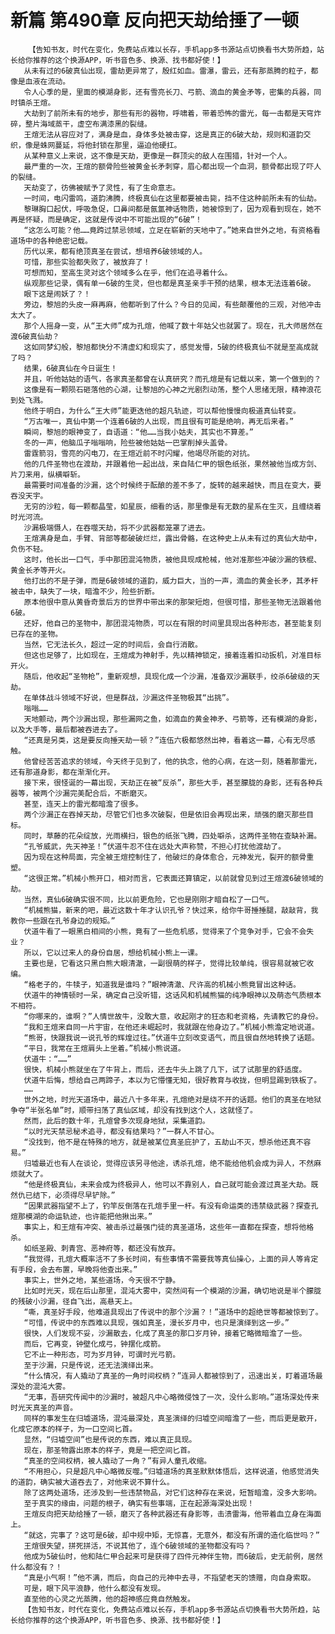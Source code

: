 # 新篇 第490章 反向把天劫给捶了一顿
        【告知书友，时代在变化，免费站点难以长存，手机app多书源站点切换看书大势所趋，站长给你推荐的这个换源APP，听书音色多、换源、找书都好使！】
       从未有过的6破真仙出现，雷劫更异常了，殷红如血。雷瀑，雷云，还有那蒸腾的粒子，都像是血液在流动。
       令人心季的是，里面的模湖身影，还有雪亮长刀、弓箭、滴血的黄金矛等，密集的兵器，同时镇杀王煊。
       大劫到了前所未有的地步，那些有形的器物，呼啸着，带着恐怖的雷光，每一击都是天穹炸碎，整片海域蒸干，虚空布满漆黑的裂缝。
       王煊无法从容应对了，满身是血，身体多处被击穿，这是真正的6破大劫，规则和道韵交织，像是蛛网蔓延，将他封锁在那里，逼迫他硬扛。
       从某种意义上来说，这不像是天劫，更像是一群顶尖的敌人在围猎，针对一个人。
       最严重的一次，王煊的额骨险些被黄金长矛刺穿，眉心都出现一个血洞，额骨都出现了吓人的裂缝。
       天劫变了，彷佛被赋予了灵性，有了生命意志。
       一时间，电闪雷鸣，道韵沸腾，终极真仙在这里都要被击毙，挡不住这种前所未有的仙劫。
       黎琳胸口起伏，呼吸急促，口鼻间都是氤氲神话物质，她被惊到了，因为观看到现在，她不再是怀疑，而是确定，这就是传说中不可能出现的“6破”！
       “这怎么可能？他……竟跨过禁忌领域，立足在崭新的天地中了。”她来自世外之地，有资格看道场中的各种绝密记载。
       历代以来，都有绝顶真圣在尝试，想培养6破领域的人。
       可惜，那些实验都失败了，被放弃了！
       可想而知，至高生灵对这个领域多么在乎，他们在追寻着什么。
       纵观那些记录，偶有单一6破的生灵，但也都是真圣亲手干预的结果，根本无法连着6破。
       眼下这是闹妖了？！
       旁边，黎旭的头皮一麻再麻，他都听到了什么？今日的见闻，有些颠覆他的三观，对他冲击太大了。
       那个人摇身一变，从“王大师”成为孔煊，他喊了数十年姑父也就罢了。现在，孔大师居然在渡6破真仙劫？
       这如同梦幻般，黎旭都快分不清虚幻和现实了，感觉发懵，5破的终极真仙不就是至高成就了吗？
       结果，6破真仙在今日诞生！
       并且，听他姑姑的语气，各家真圣都曾在认真研究？而孔煊是有记载以来，第一个做到的？
       这像是有一颗陨石砸落他的心湖，让黎旭的心神之光剧烈动荡，整个人思绪无限，精神浪花到处飞溅。
       他终于明白，为什么“王大师”能更迭他的超凡轨迹，可以帮他慢慢向极道真仙转变。
       “万古唯一，真仙中第一个连着6破的人出现，而且很有可能是绝响，再无后来者。”
       瞬间，黎旭的眼神变了，自语道：“他……当我小姑夫，其实也不算差。”
       冬的一声，他脑瓜子嗡嗡响，险些被他姑姑一巴掌削掉头盖骨。
       雷霆箭羽，雪亮的闪电刀，在王煊近前不时闪耀，他竭尽所能的对抗。
       他的几件圣物也在渡劫，并跟着他一起出战，来自陆仁甲的银色纸张，果然被他当成方剑、片刀来用，纵横噼斩。
       最需要时间准备的沙漏，这个时候终于酝酿的差不多了，旋转的越来越快，而且在变大，要吞没天宇。
       无穷的沙粒，每一颗都晶莹，如星辰，细看的话，那里像是有无数的星系在生灭，且缠绕着时光河流。
       沙漏极端慑人，在吞噬天劫，将不少武器都笼罩了进去。
       王煊满身是血，手臂、背部等都破破烂烂，露出骨骼，在这种史上从未有过的真仙大劫中，负伤不轻。
       这时，他长出一口气，手中那团混沌物质，被他具现成枪械，他对准那些冲破沙漏的铁棍、黄金长矛等开火。
       他打出的不是子弹，而是6破领域的道韵，威力巨大，当的一声，滴血的黄金长矛，其矛杆被击中，缺失了一块，暗澹不少，险些折断。
       原本他很中意从黄昏奇景后方的世界中带出来的那架短炮，但很可惜，那些圣物无法跟着他6破。
       还好，他自己的圣物中，那团混沌物质，可以在有限的时间里具现出各种形态，甚至能复刻已存在的圣物。
       当然，它无法长久，超过一定的时间后，会自行消散。
       但这也足够了，比如现在，王煊成为神射手，先以精神锁定，接着连着扣动扳机，对准目标开火。
       随后，他收起“圣物枪”，重新观想，具现化成一个沙漏，准备双沙漏联手，绞杀6破级的天劫。
       在单体战斗领域不好说，但是群战，沙漏这件圣物极其“出挑”。
       嗡嗡……
       天地颤动，两个沙漏出现，那些漏网之鱼，如滴血的黄金神矛、弓箭等，还有模湖的身影，以及大手等，最后都被吞进去了。
       “还真是另类，这是要反向捶天劫一顿？”连伍六极都悠然出神，看着这一幕，心有无尽感触。
       他曾经苦苦追求的领域，今天终于见到了，他的执念，他的心病，在这一刻，随着那雷光，还有那道身影，都在渐渐化开。
       接下来，很怪诞的一幕出现，天劫正在被“反杀”，那些大手，甚至朦胧的身影，还有各种兵器等，被两个沙漏完美配合后，不断磨灭。
       甚至，连天上的雷光都暗澹了很多。
       两个沙漏正在吞掉天劫，尽管它们也多次破裂，但是依旧会再现出来，顽强的磨灭那些目标。
       同时，草藤的花朵绽放，光雨横扫，银色的纸张飞腾，四处噼杀，这两件圣物在查缺补漏。
       “孔爷威武，先天神圣！”伏道牛忍不住在远处大声称赞，不担心打扰他渡劫了。
       因为现在这种局面，完全被王煊控制住了，他破烂的身体愈合，元神发光，裂开的额骨重塑。
       “这很正常。”机械小熊开口，相对而言，它表面还算镇定，以前就曾见到过王煊渡6破领域的劫。
       当然，真仙6破确实很不同，比以前更危险，它也是刚刚才暗自松了一口气。
       “机械熊猫，新来的吧，最近这数十年才认识孔爷？快过来，给你牛哥捶捶腿，敲敲背，我教你一些跟在孔爷身边的规矩。”
       伏道牛看了一眼黑白相间的小熊，竟有了一些危机感，觉得来了个竞争对手，它会不会失业？
       所以，它以过来人的身份自居，想给机械小熊上一课。
       主要也是，它看这只黑白熊大眼清澈，一副很萌的样子，觉得比较单纯，很容易就被它收编。
       “格老子的，牛犊子，知道我是谁吗？”眼神清澈、尺许高的机械小熊竟冒出这种话。
       伏道牛的神情顿时一呆，确定自己没听错，这话风和机械熊猫的纯净眼神以及萌态气质根本不相符。
       “你哪来的，谁啊？”人情世故牛，没敢大意，收起刚才的狂态和老资格，先请教它的身份。
       “我和王煊来自同一片宇宙，在他还未崛起时，我就跟在他身边了。”机械小熊澹定地说道。
       “熊哥，快跟我说一说孔爷的辉煌过往。”伏道牛立刻改变语气，而且很自然地转换了话题。
       “平日，我常在王煊肩头上坐着。”机械小熊说道。
       伏道牛：“……”
       很快，机械小熊就坐在了牛背上，而后，还去牛头上跳了几下，试了试那里的舒适度。
       伏道牛后悔，想给自己两蹄子，本以为它懵懂无知，很好教育与收拢，但明显踢到铁板了。
       ……
       世外之地，时光天道场中，最近八十多年来，孔煊绝对是绕不开的话题。他们的真圣在地狱争夺“半张名单”时，顺带扫荡了真仙区域，却没有找到这个人，这就怪了。
       然而，此后的数十年，孔煊曾多次现身地狱，采集道韵。
       “以时光天禁忌秘术追寻，都没有结果吗？”一群人不甘心。
       “没找到，他不是在特殊的地方，就是被某位真圣庇护了，五劫山不灭，想杀他还真不容易。”
       归墟最近也有人在谈论，觉得应该另寻他途，诱杀孔煊，绝不能给他机会成为异人，不然麻烦就大了。
       “他是终极真仙，未来会成为终极异人，他可以不靠别人，自己就可能会渡过真圣大劫。既然仇已结下，必须得尽早铲除。”
       “因果武器指望不上了，钓竿反倒落在孔煊手里一杆。有没有命运类的违禁级武器？探查孔煊那模湖的命运轨迹，也许能把他揪出来。”
       事实上，和王煊有冲突、被击杀过最强门徒的真圣道场，这些年一直都在探查，想将他格杀。
       如纸圣殿、刺青宫、恶神府等，都还没有放弃。
       “我觉得，孔煊大概率活不了多长时间，有些事情不需要我等真仙操心，上面的异人等肯定有手段，会去布置，早晚将他查出来。”
       事实上，世外之地，某些道场，今天很不宁静。
       比如时光天，现在后山那里，混沌大雾中，突然间有一个模湖的沙漏，确切地说是半个朦胧的残破小沙漏，径自飞出，高悬天上。
       “嘶，真圣好手段，他难道具现出了传说中的那个沙漏？！”道场中的超绝世等都被惊到了。
       “可惜，传说中的东西难以具现，强如真圣，漫长岁月中，也只是演绎到这一步。”
       很快，人们发现不妥，沙漏散去，化成了真圣的那口岁月钟，接着它略微暗澹了一些。
       而后，它再变，钟壁化成弓，钟摆化成箭。
       它不止一种形态，可为岁月钟，可谓时光弓箭。
       至于沙漏，只是传说，还无法演绎出来。
       “什么情况，有人撬动了真圣的一角时间权柄？”连异人都被惊到了，迅速出关，盯着道场最深处的混沌大雾。
       “无事，吾研究传闻中的沙漏时，被超凡中心略微侵蚀了一次，没什么影响。”道场深处传来时光天真圣的声音。
       同样的事发生在归墟道场，混沌最深处，真圣演绎的归墟空间暗澹了一些，而后更是散开，化成它原本的样子，为一口空间匕首。
       显然，“归墟空间”也是传说的东西，难以真正具现。
       现在，那圣物露出原本的样子，竟是一把空间匕首。
       “真圣的空间权柄，被人撬动了一角？”有异人童孔收缩。
       “不用担心，只是超凡中心略微反噬。”归墟道场的真圣默默体悟后，这样说道，他感觉消失的道韵，确实被大道吞去了，对他来说不算什么。
       除了这两处道场，还涉及到一些违禁物品，对它们这种存在来说，短暂暗澹，没多大影响。
       至于真实的缘由，问题的根子，确实有些事端，正在起源海深处出现！
       王煊反向把天劫给捶了一顿，磨灭了各种武器还有身影等，击溃雷海，他带着血立身在海面上。
       “就这，完事了？这可是6破，却中规中矩，无惊喜，无意外，都没有所谓的造化临世吗？”
       王煊很失望，拼死拼活，不说其他了，连个6破领域的圣物都没有吗？
       他成为5破仙时，他和陆仁甲合起来可是获得了四件元神伴生物，而6破后，史无前例，居然什么都没有？！
       “真是小气啊！”他不满，而后，向自己的元神中去寻，不指望老天的馈赠，向自身索取。
       可是，眼下风平浪静，他什么都没有发现。
       直至他的心灵之光蒸腾，他的超神感应竟自然触发。
       【告知书友，时代在变化，免费站点难以长存，手机app多书源站点切换看书大势所趋，站长给你推荐的这个换源APP，听书音色多、换源、找书都好使！】